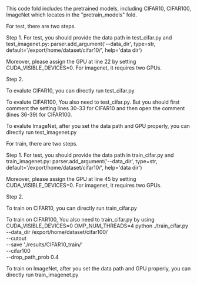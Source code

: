 
This code fold includes the pretrained models, including CIFAR10, CIFAR100,
ImageNet which locates in the "pretrain_models" fold.

For test, there are two steps.

Step 1.
For test, you should provide the data path in test_cifar.py and test_imagenet.py:
parser.add_argument('--data_dir', type=str, default='/export/home/dataset/cifar10/', help='data dir')

Moreover, please assign the GPU at line 22 by setting CUDA_VISIBLE_DEVICES=0. For imagenet, it requires
two GPUs.

Step 2.

To evalute CIFAR10, you can directly run test_cifar.py

To evalute CIFAR100, You also need to test_cifar.py. But you should first comment the setting lines 30-33 for CIFAR10
and then open the comment (lines 36-39) for CIFAR100.

To evalute ImageNet, after you set the data path and GPU properly, you can directly run test_imagenet.py

For train, there are two steps.

Step 1.
For test, you should provide the data path in train_cifar.py and train_imagenet.py:
parser.add_argument('--data_dir', type=str, default='/export/home/dataset/cifar10/', help='data dir')

Moreover, please assign the GPU at line 45 by setting CUDA_VISIBLE_DEVICES=0. For imagenet, it requires
two GPUs.

Step 2.

To train on CIFAR10, you can directly run train_cifar.py

To train on CIFAR100, You also need to train_cifar.py by using
CUDA_VISIBLE_DEVICES=0 OMP_NUM_THREADS=4 python ./train_cifar.py \
        --data_dir /export/home/dataset/cifar100/ \
        --cutout \
        --save './results/CIFAR10_train/' \
        --cifar100 \
        --drop_path_prob 0.4

To train on ImageNet, after you set the data path and GPU properly, you can directly run train_imagenet.py